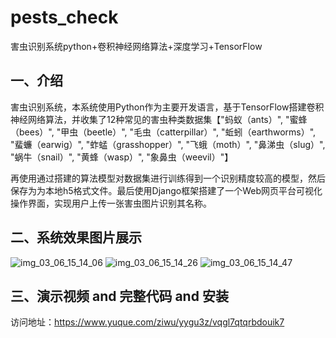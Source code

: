 # pests_check
害虫识别系统python+卷积神经网络算法+深度学习+TensorFlow

## 一、介绍
害虫识别系统，本系统使用Python作为主要开发语言，基于TensorFlow搭建卷积神经网络算法，并收集了12种常见的害虫种类数据集【"蚂蚁（ants）", "蜜蜂（bees）", "甲虫（beetle）", "毛虫（catterpillar）", "蚯蚓（earthworms）", "蜚蠊（earwig）", "蚱蜢（grasshopper）", "飞蛾（moth）", "鼻涕虫（slug）", "蜗牛（snail）", "黄蜂（wasp）", "象鼻虫（weevil）"】

再使用通过搭建的算法模型对数据集进行训练得到一个识别精度较高的模型，然后保存为为本地h5格式文件。最后使用Django框架搭建了一个Web网页平台可视化操作界面，实现用户上传一张害虫图片识别其名称。
## 二、系统效果图片展示
![img_03_06_15_14_06](https://github.com/user-attachments/assets/0ac2d5c3-5f13-4a80-88f6-1cc00ff2f817)
![img_03_06_15_14_26](https://github.com/user-attachments/assets/32264de0-fcad-46ac-b073-b40f5931a3d6)
![img_03_06_15_14_47](https://github.com/user-attachments/assets/dc4a2826-4d85-41a5-87d0-1f6dfa8912d1)

## 三、演示视频 and 完整代码 and 安装
访问地址：https://www.yuque.com/ziwu/yygu3z/vqgl7qtqrbdouik7
